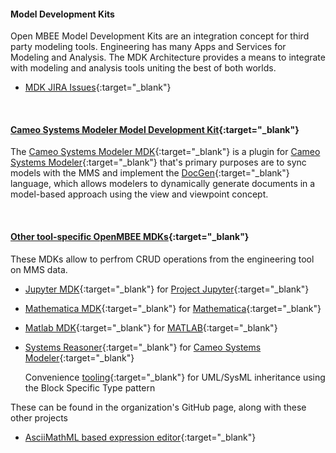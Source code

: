 #### Model Development Kits

Open MBEE Model Development Kits are an integration concept for third party modeling tools. Engineering has many Apps and Services for Modeling and Analysis. The MDK Architecture provides a means to integrate with modeling and analysis tools uniting the best of both worlds.

* [MDK JIRA Issues](https://openmbee.atlassian.net/browse/MDK){:target="_blank"}

<br>

#### [Cameo Systems Modeler Model Development Kit](https://github.com/Open-MBEE/mdk){:target="_blank"}

The [Cameo Systems Modeler MDK](https://github.com/Open-MBEE/mdk){:target="_blank"} is a plugin for [Cameo Systems Modeler](https://www.nomagic.com/products/cameo-systems-modeler){:target="_blank"} that's primary purposes are to sync models with the MMS and implement the [DocGen](https://github.com/Open-MBEE/mdk/tree/support/3.x/src/main/dist/manual){:target="_blank"} language, which allows modelers to dynamically generate documents in a model-based approach using the view and viewpoint concept.

<br>

#### [Other tool-specific OpenMBEE MDKs](https://github.com/Open-MBEE){:target="_blank"}

These MDKs allow to perfrom CRUD operations from the engineering tool on MMS data. 

* [Jupyter MDK](https://github.com/Open-MBEE/jupyter-mdk){:target="_blank"} for [Project Jupyter](https://jupyter.org/){:target="_blank"}

* [Mathematica MDK](https://github.com/Open-MBEE/mathematica-mdk){:target="_blank"} for [Mathematica](https://www.wolfram.com/mathematica/){:target="_blank"}

* [Matlab MDK](https://github.com/Open-MBEE/matlab-mdk){:target="_blank"} for [MATLAB](https://www.mathworks.com/products/matlab.html){:target="_blank"}

* [Systems Reasoner](https://github.com/Open-MBEE/mdk-systems-reasoner){:target="_blank"} for [Cameo Systems Modeler](https://www.nomagic.com/products/cameo-systems-modeler){:target="_blank"}
  
  Convenience [tooling](https://github.com/Open-MBEE/mdk/blob/develop/src/main/dist/manual/MDK%20Systems%20Reasoner%20UserGuide.pdf){:target="_blank"} for UML/SysML inheritance using the Block Specific Type pattern

These can be found in the organization's GitHub page, along with these other projects

* [AsciiMathML based expression editor](https://github.com/Open-MBEE/mdk-expression){:target="_blank"}
